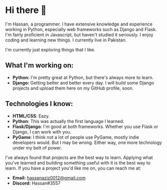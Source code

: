 # Hi there 👋

I'm Hassan, a programmer. I have extensive knowledge and experience working in Python, especially web frameworks such as Django and Flask. I'm fairly proficient in Javascript, but haven't studied it seriously. I enjoy coding and learning new things. I currently live in Pakistan.

I'm currently just exploring things that I like.

## What I'm working on:
- **Python:** I'm pretty great at Python, but there's always more to learn.
- **Django:** Getting better and better every day. I will build some Django projects and upload them here on my GitHub profile, soon.

## Technologies I know:
* **HTML/CSS**: Eazy.
* **Python**: This was actually the first language I learned.
* **Flask/Django**: I'm good at both frameworks. Whether you use Flask or Django, I can work with you.
* **PyGame**: I think not a lot of people use PyGame, mostly indie developers would. But I may be wrong. Either way, one more technology under my belt of power.


I've always found that projects are the best way to learn. Applying what you've learned and building something useful with it is the best way to learn. If you have a project you'd like me on, you can reach me at:
- **Email:** hassanaziz0012@gmail.com
- **Discord:** Hassan#3557

<!--
**guywitheyes/guywitheyes** is a ✨ _special_ ✨ repository because its `README.md` (this file) appears on your GitHub profile.

Here are some ideas to get you started:

- 🔭 I’m currently working on ...
- 🌱 I’m currently learning ...
- 👯 I’m looking to collaborate on ...
- 🤔 I’m looking for help with ...
- 💬 Ask me about ...
- 📫 How to reach me: ...
- 😄 Pronouns: ...
- ⚡ Fun fact: ...
-->
